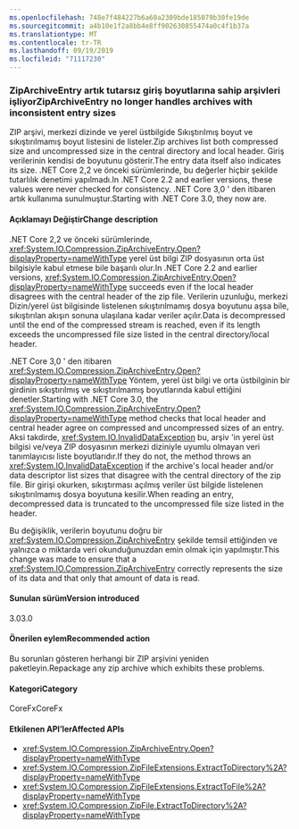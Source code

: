 ```yaml
---
ms.openlocfilehash: 748e7f484227b6a60a2309bde185079b30fe19de
ms.sourcegitcommit: a4b10e1f2a8bb4e8ff902630855474a0c4f1b37a
ms.translationtype: MT
ms.contentlocale: tr-TR
ms.lasthandoff: 09/19/2019
ms.locfileid: "71117230"
---
```

### <a name="ziparchiveentry-no-longer-handles-archives-with-inconsistent-entry-sizes"></a><span data-ttu-id="56001-101">ZipArchiveEntry artık tutarsız giriş boyutlarına sahip arşivleri işliyor</span><span class="sxs-lookup"><span data-stu-id="56001-101">ZipArchiveEntry no longer handles archives with inconsistent entry sizes</span></span>

<span data-ttu-id="56001-102">ZIP arşivi, merkezi dizinde ve yerel üstbilgide Sıkıştırılmış boyut ve sıkıştırılmamış boyut listesini de listeler.</span><span class="sxs-lookup"><span data-stu-id="56001-102">Zip archives list both compressed size and uncompressed size in the central directory and local header.</span></span>  <span data-ttu-id="56001-103">Giriş verilerinin kendisi de boyutunu gösterir.</span><span class="sxs-lookup"><span data-stu-id="56001-103">The entry data itself also indicates its size.</span></span>  <span data-ttu-id="56001-104">.NET Core 2,2 ve önceki sürümlerinde, bu değerler hiçbir şekilde tutarlılık denetimi yapılmadı.</span><span class="sxs-lookup"><span data-stu-id="56001-104">In .NET Core 2.2 and earlier versions, these values were never checked for consistency.</span></span> <span data-ttu-id="56001-105">.NET Core 3,0 ' den itibaren artık kullanıma sunulmuştur.</span><span class="sxs-lookup"><span data-stu-id="56001-105">Starting with .NET Core 3.0, they now are.</span></span>

#### <a name="change-description"></a><span data-ttu-id="56001-106">Açıklamayı Değiştir</span><span class="sxs-lookup"><span data-stu-id="56001-106">Change description</span></span>

<span data-ttu-id="56001-107">.NET Core 2,2 ve önceki sürümlerinde, <xref:System.IO.Compression.ZipArchiveEntry.Open?displayProperty=nameWithType> yerel üst bilgi ZIP dosyasının orta üst bilgisiyle kabul etmese bile başarılı olur.</span><span class="sxs-lookup"><span data-stu-id="56001-107">In .NET Core 2.2 and earlier versions, <xref:System.IO.Compression.ZipArchiveEntry.Open?displayProperty=nameWithType> succeeds even if the local header disagrees with the central header of the zip file.</span></span> <span data-ttu-id="56001-108">Verilerin uzunluğu, merkezi Dizin/yerel üst bilgisinde listelenen sıkıştırılmamış dosya boyutunu aşsa bile, sıkıştırılan akışın sonuna ulaşılana kadar veriler açılır.</span><span class="sxs-lookup"><span data-stu-id="56001-108">Data is decompressed until the end of the compressed stream is reached, even if its length exceeds the uncompressed file size listed in the central directory/local header.</span></span>

<span data-ttu-id="56001-109">.NET Core 3,0 ' den itibaren <xref:System.IO.Compression.ZipArchiveEntry.Open?displayProperty=nameWithType> Yöntem, yerel üst bilgi ve orta üstbilginin bir girdinin sıkıştırılmış ve sıkıştırılmamış boyutlarında kabul ettiğini denetler.</span><span class="sxs-lookup"><span data-stu-id="56001-109">Starting with .NET Core 3.0, the <xref:System.IO.Compression.ZipArchiveEntry.Open?displayProperty=nameWithType> method checks that local header and central header agree on compressed and uncompressed sizes of an entry.</span></span>  <span data-ttu-id="56001-110">Aksi takdirde, <xref:System.IO.InvalidDataException> bu, arşiv 'in yerel üst bilgisi ve/veya ZIP dosyasının merkezi diziniyle uyumlu olmayan veri tanımlayıcısı liste boyutlarıdır.</span><span class="sxs-lookup"><span data-stu-id="56001-110">If they do not, the method throws an <xref:System.IO.InvalidDataException> if the archive's local header and/or data descriptor list sizes that disagree with the central directory of the zip file.</span></span> <span data-ttu-id="56001-111">Bir girişi okurken, sıkıştırması açılmış veriler üst bilgide listelenen sıkıştırılmamış dosya boyutuna kesilir.</span><span class="sxs-lookup"><span data-stu-id="56001-111">When reading an entry, decompressed data is truncated to the uncompressed file size listed in the header.</span></span>

<span data-ttu-id="56001-112">Bu değişiklik, verilerin boyutunu doğru bir <xref:System.IO.Compression.ZipArchiveEntry> şekilde temsil ettiğinden ve yalnızca o miktarda veri okunduğunuzdan emin olmak için yapılmıştır.</span><span class="sxs-lookup"><span data-stu-id="56001-112">This change was made to ensure that a <xref:System.IO.Compression.ZipArchiveEntry> correctly represents the size of its data and that only that amount of data is read.</span></span>

#### <a name="version-introduced"></a><span data-ttu-id="56001-113">Sunulan sürüm</span><span class="sxs-lookup"><span data-stu-id="56001-113">Version introduced</span></span>

<span data-ttu-id="56001-114">3.0</span><span class="sxs-lookup"><span data-stu-id="56001-114">3.0</span></span>

#### <a name="recommended-action"></a><span data-ttu-id="56001-115">Önerilen eylem</span><span class="sxs-lookup"><span data-stu-id="56001-115">Recommended action</span></span>

<span data-ttu-id="56001-116">Bu sorunları gösteren herhangi bir ZIP arşivini yeniden paketleyin.</span><span class="sxs-lookup"><span data-stu-id="56001-116">Repackage any zip archive which exhibits these problems.</span></span>

#### <a name="category"></a><span data-ttu-id="56001-117">Kategori</span><span class="sxs-lookup"><span data-stu-id="56001-117">Category</span></span>

<span data-ttu-id="56001-118">CoreFx</span><span class="sxs-lookup"><span data-stu-id="56001-118">CoreFx</span></span>

#### <a name="affected-apis"></a><span data-ttu-id="56001-119">Etkilenen API’ler</span><span class="sxs-lookup"><span data-stu-id="56001-119">Affected APIs</span></span>

- <xref:System.IO.Compression.ZipArchiveEntry.Open?displayProperty=nameWithType>
- <xref:System.IO.Compression.ZipFileExtensions.ExtractToDirectory%2A?displayProperty=nameWithType>
- <xref:System.IO.Compression.ZipFileExtensions.ExtractToFile%2A?displayProperty=nameWithType>
- <xref:System.IO.Compression.ZipFile.ExtractToDirectory%2A?displayProperty=nameWithType>

<!--

### Affected APIs

`M:System.IO.Compression.ZipArchiveEntry.Open`
`Overload:System.IO.Compression.ZipFileExtensions.ExtractToDirectory%2A`
`Overload:System.IO.Compression.ZipFileExtensions.ExtractToFile%2A`
`Overload:System.IO.Compression.ZipFile.ExtractToDirectory%2A`


-->

